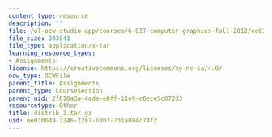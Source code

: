 ```yaml
---
content_type: resource
description: ''
file: /ol-ocw-studio-app/courses/6-837-computer-graphics-fall-2012/ee030649324622976807731a894c74f2_distrib_3.tar.gz
file_size: 203843
file_type: application/x-tar
learning_resource_types:
- Assignments
license: https://creativecommons.org/licenses/by-nc-sa/4.0/
ocw_type: OCWFile
parent_title: Assignments
parent_type: CourseSection
parent_uid: 2f610a3a-4ade-e0ff-11e9-c0ece5c872d3
resourcetype: Other
title: distrib_3.tar.gz
uid: ee030649-3246-2297-6807-731a894c74f2
---
```

